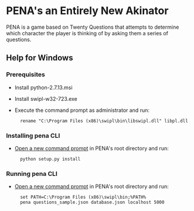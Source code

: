 PENA's an Entirely New Akinator
===============================

PENA is a game based on Twenty Questions that attempts to determine which character the player is thinking of by asking them a series of questions.

Help for Windows
----------------

### Prerequisites

* Install python-2.7.13.msi

* Install swipl-w32-723.exe

* Execute the command prompt as administrator and run:

		rename "C:\Program Files (x86)\swipl\bin\libswipl.dll" libpl.dll

### Installing pena CLI

* [Open a new command prompt](http://www.howtogeek.com/howto/windows-vista/stupid-geek-tricks-open-a-command-prompt-from-the-desktop-right-click-menu/) in PENA's root directory and run:

		python setup.py install

### Running pena CLI 

* [Open a new command prompt](http://www.howtogeek.com/howto/windows-vista/stupid-geek-tricks-open-a-command-prompt-from-the-desktop-right-click-menu/) in PENA's root directory and run:

		set PATH=C:\Program Files (x86)\swipl\bin;%PATH%
		pena questions_sample.json database.json localhost 5000
